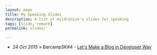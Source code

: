 ```yaml
---
layout: page
title: My Speaking Slides
description: A list of mildronize's slides for speaking
tags: [slide, remark]
permalink: slides/

---
```


- *24 Oct 2015* &raquo; BarcampSK#4 - [Let's Make a Blog in Developer Way]({{site.url}}/slides/barcampsk4-blog-dev-with-github-page)
